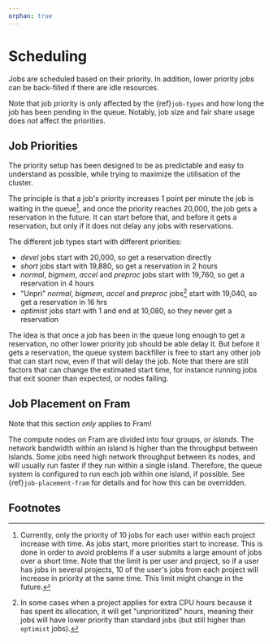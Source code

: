 ```yaml
---
orphan: true
---
```


# Scheduling

Jobs are scheduled based on their priority.  In addition, lower
priority jobs can be back-filled if there are idle resources.

Note that job priority is only affected by the {ref}`job-types`
and how long the job has been pending in the
queue.  Notably, job size and fair share usage does _not_ affect the
priorities.

## Job Priorities

The priority setup has been designed to be as predictable and easy to
understand as possible, while trying to maximize the utilisation of the
cluster.

The principle is that a job's priority increases 1 point per minute the job is
waiting in the queue[^1], and once the priority reaches 20,000, the job gets a
reservation in the future.  It can start before that, and before it gets a
reservation, but only if it does not delay any jobs with reservations.

The different job types start with different priorities:

- _devel_ jobs start with 20,000, so get a reservation directly
- _short_ jobs start with 19,880, so get a reservation in 2 hours
- _normal_, _bigmem_, _accel_ and _preproc_ jobs start with 19,760, so
  get a reservation in 4 hours
- "Unpri" _normal_, _bigmem_, _accel_ and _preproc_ jobs[^2] start
  with 19,040, so get a reservation in 16 hrs
- _optimist_ jobs start with 1 and end at 10,080, so they never get a reservation

The idea is that once a job has been in the queue long enough to get a
reservation, no other lower priority job should be able delay it.  But
before it gets a reservation, the queue system backfiller is free to
start any other job that can start now, even if that will delay the
job.  Note that there are still factors that can change the estimated
start time, for instance running jobs that exit sooner than expected,
or nodes failing.


## Job Placement on Fram

Note that this section _only_ applies to Fram!

The compute nodes on Fram are divided into four groups, or *islands*.  The
network bandwidth within an island is higher than the throughput between
islands.  Some jobs need high network throughput between its nodes, and will
usually run faster if they run within a single island.  Therefore, the queue
system is configured to run each job within one island, if possible.  See
{ref}`job-placement-fram` for details and for how this can
be overridden.


## Footnotes

[^1]: Currently, only the priority of 10 jobs for each user within each project increase with time.  As jobs start, more priorities start to increase.  This is done in order to avoid problems if a user submits a large amount of jobs over a short time.  Note that the limit is per user and project, so if a user has jobs in several projects, 10 of the user's jobs from each project will increase in priority at the same time.  This limit might change in the future.

[^2]: In some cases when a project applies for extra CPU hours because it has spent its allocation, it will get "unprioritized" hours, meaning their jobs will have lower priority than standard jobs (but still higher than `optimist` jobs).
